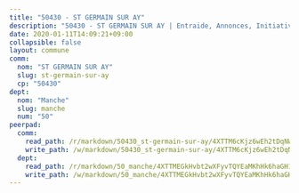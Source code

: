 ```yaml
---
title: "50430 - ST GERMAIN SUR AY"
description: "50430 - ST GERMAIN SUR AY | Entraide, Annonces, Initiatives"
date: 2020-01-11T14:09:21+09:00
collapsible: false
layout: commune
comm:
  nom: "ST GERMAIN SUR AY"
  slug: st-germain-sur-ay
  cp: "50430"
dept:
  nom: "Manche"
  slug: manche
  num: "50"
peerpad:
  comm:
    read_path: /r/markdown/50430_st-germain-sur-ay/4XTTM6cKjz6wEh2tDqNWfSqNFHibdaCEAiKzpYsCW4kT7FavF
    write_path: /w/markdown/50430_st-germain-sur-ay/4XTTM6cKjz6wEh2tDqNWfSqNFHibdaCEAiKzpYsCW4kT7FavF-K3TgTmxy7hRWsia3Ta9WwLfCbra6HvXitCW4hQcKCcG986coaE8MmgYcaX2FrQPNu4FmHcDHLhDFNaQRpKJJLTAed3URETE7KnjDEt9iVhyWwZpPM9fw8kZBsPUfBcLw2r5HqfMd
  dept:
    read_path: /r/markdown/50_manche/4XTTMEGkHvbt2wXFyvTQYEaMKhHk6haGH1SzsRNevKgBDTuXr
    write_path: /w/markdown/50_manche/4XTTMEGkHvbt2wXFyvTQYEaMKhHk6haGH1SzsRNevKgBDTuXr-K3TgUSx1rwmRRLqHcTLLdo4dVfTRKvf94KKagmUFPevWSp2f9nuc6fJF25TtLArzK8teuQ5TvuAMqW38N2MYgT18hBoXtjmKX9WuSn2vkujmSJPp3gF4gsuMmfEM8Th4Ap94heFE
---
```


